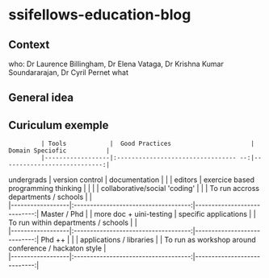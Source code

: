 # ssifellows-education-blog

## Context

who: Dr Laurence Billingham, Dr Elena Vataga, Dr Krishna Kumar Soundararajan, Dr Cyril Pernet
what

## General idea


## Curiculum exemple

             | Tools            |  Good Practices                      |  Domain Speciofic           |
             |------------------|:--------------------------------- --:|----------------------------:|
undergrads   | version control  |  documentation                       |                             |
             | editors          |  exercice based programming thinking |                             |
             |                  |  collaborative/social 'coding'       |                             |
             |         To run accross departments / schools            |                             |          
             |------------------|:------------------------------------:|----------------------------:|
Master / Phd |                  |    more doc + uini-testing           |   specific applications     |
             |         To run within departments / schools             |                             |         
             |------------------|:------------------------------------:|----------------------------:|
Phd  ++      |                  |                                      |  applications / libraries   |
             |         To run as workshop around conference / hackaton style                         |        
             |------------------|:------------------------------------:|----------------------------:|
